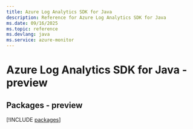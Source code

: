 ```yaml
---
title: Azure Log Analytics SDK for Java
description: Reference for Azure Log Analytics SDK for Java
ms.date: 09/16/2025
ms.topic: reference
ms.devlang: java
ms.service: azure-monitor
---
```

# Azure Log Analytics SDK for Java - preview
## Packages - preview
[!INCLUDE [packages](log-analytics-index.md)]
